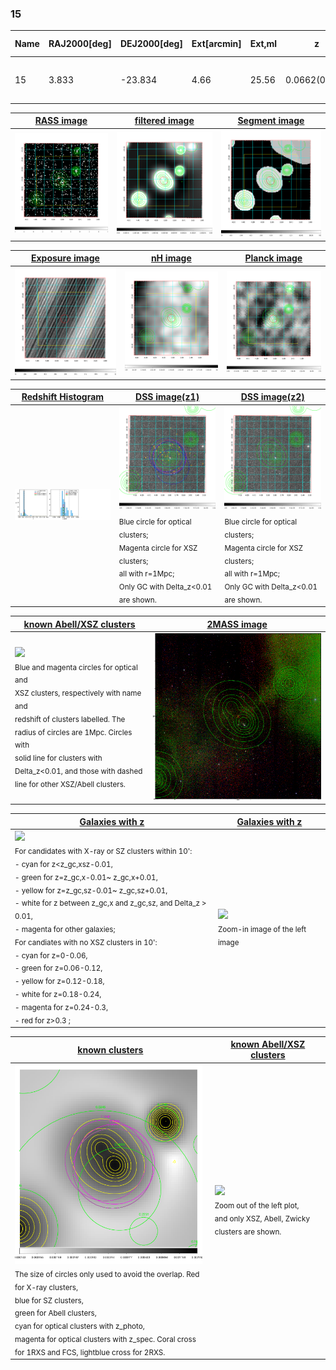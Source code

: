 <div STYLE="page-break-after: always;"></div>

### 15

|Name|RAJ2000[deg]|DEJ2000[deg] |Ext[arcmin]| Ext,ml | z | z_src| C|GC(XSZ,Delta_z<0.01)| GC(OPT,Delta_z<0.01)|GC| R_sig[arcmin] | R500[arcmin] | R500[Mpc]| CRsig[c/s] | CR500[c/s] |L500[1E44 erg/s]|F500[1E-12 erg/s/cm^2]| M500[1E14 Msun]|Tx[keV]|Cnt_sig|Beta|Rc[arcmin]|Comment|Alias|
|---|---|---|---|---|---|------|---|--------|---------|----------|---|---|---|---|---|---|---|---|---|---|---|---|---|---|
|15| 3.833| -23.834| 4.66| 25.56| 0.0662(0.005)| z1, z_xsz| B| L03, MCXC| A, N| A, L03, MCXC, N| 8.800| 9.277| 0.707| 0.142(0.040)| 0.143(0.040)| 0.279(0.043)| 2.629(0.406)| 1.07(0.08)| 2.28(0.11)| 45.2| 0.921(-0.103+0.057)| 7.894(-0.966+0.828)| -| k512|

|[RASS image](../image/15/15_img.pdf)|[filtered image](../image/15/15_fil.pdf)|[Segment image](../image/15/15_seg.pdf)|
|-------------------|--------------------|-------------------|
| <img src="../image/15/15_img.png" width="300">  | <img src="../image/15/15_fil.png" width="300">   | <img src="../image/15/15_seg.png" width="300">  |

|[Exposure image](../image/15/15_mex.pdf)| [nH image](../image/15/15_nh.pdf)| [Planck image](../image/15/15_p.pdf)|
|-------------------|--------------------|-------------------|
|<img src="../image/15/15_mex.png" width="300">   | <img src="../image/15/15_nh.png" width="300">    | <img src="../image/15/15_p.png" width="300"> |

|[Redshift Histogram](../image/15/15_zg.pdf) | [DSS image(z1)](../image/15/15_dss_z1.pdf)      |  [DSS image(z2)](../image/15/15_dss_z2.pdf)    |
|-------------------|--------------------|-------------------|
|<img src="../image/15/15_zg.png" width="300"> |<img src="../image/15/15_dss_z1.png" width="300"> <sub><br>Blue circle for optical clusters; <br>Magenta circle for XSZ clusters; <br>all with r=1Mpc; <br>Only GC with Delta_z<0.01 are shown. </sub>| <img src="../image/15/15_dss_z2.png" width="300"><sub><br>Blue circle for optical clusters; <br>Magenta circle for XSZ clusters; <br>all with r=1Mpc; <br>Only GC with Delta_z<0.01 are shown. </sub> |

|[known Abell/XSZ clusters](../image/15/15_m.pdf) | [2MASS image](../image/15/15_2mass.pdf)      |
|-------------------|-------------------|
|<img src=../image/15/15_m.png width="300"> <br><sub>Blue and magenta circles for optical and <br>XSZ clusters, respectively with name and <br>redshift of clusters labelled. The <br>radius of circles are 1Mpc. Circles with <br>solid line for clusters with <br>Delta_z<0.01, and those with dashed <br>line for other XSZ/Abell clusters.        </sub>|<img src="../image/15/15_2mass.png" width="300">  |

|[Galaxies with z](../image/15/15_opt_ned.pdf) |[Galaxies with z](../image/15/15_opt_ned_zoom.pdf) |
|-------------------|-------------------|
| <img src=../image/15/15_opt_ned.png width="300"> <br><sub> For candidates with X-ray or SZ clusters within 10': <br> - cyan for z<z_gc,xsz-0.01, <br> - green for z=z_gc,x-0.01~ z_gc,x+0.01, <br> - yellow for z=z_gc,sz-0.01~ z_gc,sz+0.01, <br> - white for z between z_gc,x and z_gc,sz, and Delta_z > 0.01, <br> - magenta for other galaxies; <br>For candiates with no XSZ clusters in 10': <br> - cyan for z=0-0.06, <br> - green for z=0.06-0.12, <br> - yellow for z=0.12-0.18, <br> - white for z=0.18-0.24, <br> - magenta for z=0.24-0.3, <br> - red for z>0.3 ;  </sub>|<img src=../image/15/15_opt_ned_zoom.png width="300">  <br><sub> Zoom-in image of the left image</sub>|

|[known clusters](../image/15/15_gc.pdf) |[known Abell/XSZ clusters](../image/15/15_gc_large.pdf) |
|-------------------|-------------------|
| <img src=../image/15/15_gc.png width="300"> <br><sub> The size of circles only used to avoid the overlap. Red for X-ray clusters, <br> blue for SZ clusters, <br> green for Abell clusters, <br> cyan for optical clusters with z_photo, <br> magenta for optical clusters with z_spec. Coral cross for 1RXS and FCS, lightblue cross for 2RXS. </sub>|<img src=../image/15/15_gc_large.png width="300"> <br><sub> Zoom out of the left plot, <br> and only XSZ, Abell, Zwicky clusters are shown. </sub> |



